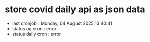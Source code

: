 # store covid daily api as json data

- last cronjob : Monday, 04 August 2025 13:40:41
- status og cron : error
- status daily cron : error
      
      